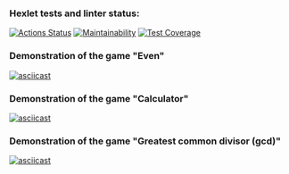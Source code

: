 ### Hexlet tests and linter status:
[![Actions Status](https://github.com/fareastLEO/python-project-49/workflows/hexlet-check/badge.svg)](https://github.com/fareastLEO/python-project-49/actions)
[![Maintainability](https://api.codeclimate.com/v1/badges/5fdc48d9cab8419ef953/maintainability)](https://codeclimate.com/github/fareastLEO/python-project-49/maintainability)
[![Test Coverage](https://api.codeclimate.com/v1/badges/5fdc48d9cab8419ef953/test_coverage)](https://codeclimate.com/github/fareastLEO/python-project-49/test_coverage)

### Demonstration of the game "Even"
[![asciicast](https://asciinema.org/a/TMf4XpRvXa3UT5KNOtqCqyv0t.svg)](https://asciinema.org/a/TMf4XpRvXa3UT5KNOtqCqyv0t)

### Demonstration of the game "Calculator"
[![asciicast](https://asciinema.org/a/1VG08KUChwYtPlLBhxvPNDphE.svg)](https://asciinema.org/a/1VG08KUChwYtPlLBhxvPNDphE)

### Demonstration of the game "Greatest common divisor (gcd)"
[![asciicast](https://asciinema.org/a/XnRHPZWqc04n2Wmn6XaWFAU4h.svg)](https://asciinema.org/a/XnRHPZWqc04n2Wmn6XaWFAU4h)
